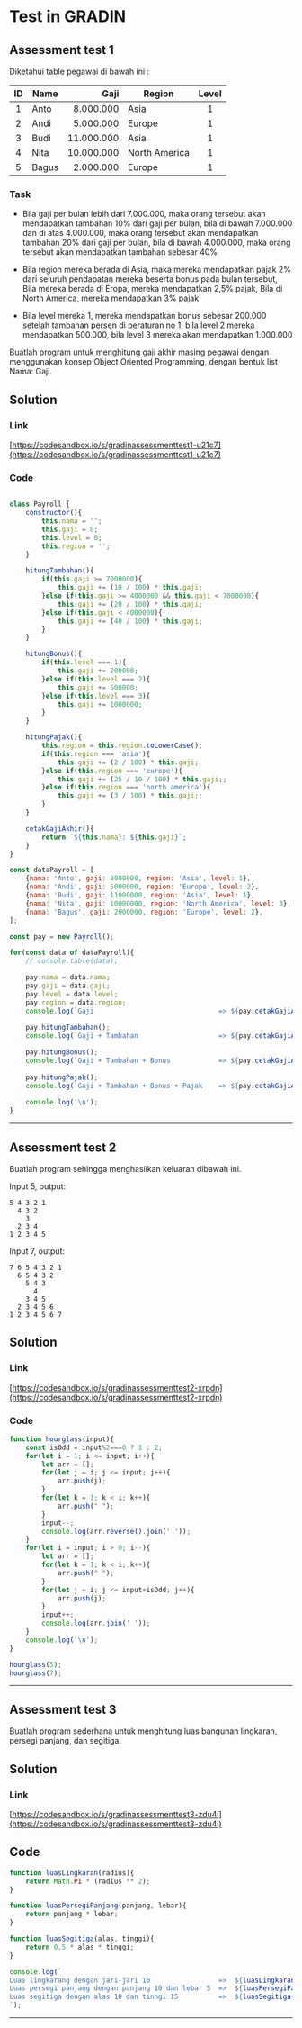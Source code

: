 # Test in GRADIN

## Assessment test 1
Diketahui table pegawai di bawah ini :

| ID | Name    | Gaji        | Region        | Level |
|:--:|---------|------------:|---------------|:-----:|
| 1  | Anto    | 8.000.000   | Asia          | 1     |
| 2  | Andi    | 5.000.000   | Europe        | 1     |
| 3  | Budi    | 11.000.000  | Asia          | 1     |
| 4  | Nita    | 10.000.000  | North America | 1     |
| 5  | Bagus   | 2.000.000   | Europe        | 1     |


### Task

* Bila gaji per bulan lebih dari 7.000.000, maka orang tersebut akan mendapatkan tambahan 10% dari gaji per bulan, bila di bawah 7.000.000 dan di atas 4.000.000, maka orang tersebut akan mendapatkan tambahan 20% dari gaji per bulan, bila di bawah 4.000.000, maka orang tersebut akan mendapatkan tambahan sebesar 40%

* Bila region mereka berada di Asia, maka mereka mendapatkan pajak 2% dari seluruh pendapatan mereka beserta bonus pada bulan tersebut, Bila mereka berada di Eropa, mereka mendapatkan 2,5% pajak, Bila di North America, mereka mendapatkan 3% pajak

* Bila level mereka 1, mereka mendapatkan bonus sebesar 200.000 setelah tambahan persen di peraturan no 1, bila level 2 mereka mendapatkan 500.000, bila level 3 mereka akan mendapatkan 1.000.000

Buatlah program untuk menghitung gaji akhir masing pegawai dengan menggunakan 
konsep Object Oriented Programming, dengan bentuk list Nama: Gaji.

## Solution

### Link

[https://codesandbox.io/s/gradinassessmenttest1-u21c7](https://codesandbox.io/s/gradinassessmenttest1-u21c7)


### Code

```javascript

class Payroll {
    constructor(){
        this.nama = '';
        this.gaji = 0;
        this.level = 0;
        this.region = '';
    }

    hitungTambahan(){
        if(this.gaji >= 7000000){
            this.gaji += (10 / 100) * this.gaji;
        }else if(this.gaji >= 4000000 && this.gaji < 7000000){
            this.gaji += (20 / 100) * this.gaji;
        }else if(this.gaji < 4000000){
            this.gaji += (40 / 100) * this.gaji;
        }
    }

    hitungBonus(){
        if(this.level === 1){
            this.gaji += 200000;
        }else if(this.level === 2){
            this.gaji += 500000;
        }else if(this.level === 3){
            this.gaji += 1000000;
        }
    }

    hitungPajak(){
        this.region = this.region.toLowerCase();
        if(this.region === 'asia'){
            this.gaji += (2 / 100) * this.gaji;
        }else if(this.region === 'europe'){
            this.gaji += (25 / 10 / 100) * this.gaji;;
        }else if(this.region === 'north america'){
            this.gaji += (3 / 100) * this.gaji;;
        }
    }

    cetakGajiAkhir(){
        return `${this.nama}: ${this.gaji}`;
    }
}

const dataPayroll = [
    {nama: 'Anto', gaji: 8000000, region: 'Asia', level: 1},
    {nama: 'Andi', gaji: 5000000, region: 'Europe', level: 2},
    {nama: 'Budi', gaji: 11000000, region: 'Asia', level: 1},
    {nama: 'Nita', gaji: 10000000, region: 'North America', level: 3},
    {nama: 'Bagus', gaji: 2000000, region: 'Europe', level: 2},
];

const pay = new Payroll();

for(const data of dataPayroll){
    // console.table(data);

    pay.nama = data.nama;
    pay.gaji = data.gaji;
    pay.level = data.level;
    pay.region = data.region;
    console.log(`Gaji                               => ${pay.cetakGajiAkhir()}`);
    
    pay.hitungTambahan();
    console.log(`Gaji + Tambahan                    => ${pay.cetakGajiAkhir()}`);

    pay.hitungBonus();
    console.log(`Gaji + Tambahan + Bonus            => ${pay.cetakGajiAkhir()}`);
    
    pay.hitungPajak();
    console.log(`Gaji + Tambahan + Bonus + Pajak    => ${pay.cetakGajiAkhir()}`);
    
    console.log('\n');
}

```


----


## Assessment test 2

Buatlah program sehingga menghasilkan keluaran dibawah ini.

Input 5, output:

```
5 4 3 2 1
  4 3 2 
    3
  2 3 4
1 2 3 4 5
```

Input 7, output:

```
7 6 5 4 3 2 1
  6 5 4 3 2 
    5 4 3
      4
    3 4 5
  2 3 4 5 6
1 2 3 4 5 6 7
```

## Solution

### Link

[https://codesandbox.io/s/gradinassessmenttest2-xrpdn](https://codesandbox.io/s/gradinassessmenttest2-xrpdn)

### Code

```javascript
function hourglass(input){
    const isOdd = input%2===0 ? 1 : 2;
    for(let i = 1; i <= input; i++){
        let arr = [];
        for(let j = i; j <= input; j++){
            arr.push(j);
        }
        for(let k = 1; k < i; k++){
            arr.push(" ");
        }
        input--;
        console.log(arr.reverse().join(' '));
    }
    for(let i = input; i > 0; i--){
        let arr = [];
        for(let k = 1; k < i; k++){
            arr.push(" ");
        }
        for(let j = i; j <= input+isOdd; j++){
            arr.push(j);
        }
        input++;
        console.log(arr.join(' '));
    }
    console.log('\n');
}

hourglass(5);
hourglass(7);
```

---

## Assessment test 3

Buatlah program sederhana untuk menghitung luas bangunan lingkaran, persegi panjang, dan segitiga.

## Solution

### Link

[https://codesandbox.io/s/gradinassessmenttest3-zdu4i](https://codesandbox.io/s/gradinassessmenttest3-zdu4i)

## Code 

```javascript
function luasLingkaran(radius){
    return Math.PI * (radius ** 2);
}

function luasPersegiPanjang(panjang, lebar){
    return panjang * lebar;
}

function luasSegitiga(alas, tinggi){
    return 0.5 * alas * tinggi;
}

console.log(`
Luas lingkarang dengan jari-jari 10                 =>  ${luasLingkaran(10)}
Luas persegi panjang dengan panjang 10 dan lebar 5  =>  ${luasPersegiPanjang(10,5)}
Luas segitiga dengan alas 10 dan tinngi 15          =>  ${luasSegitiga(10, 15)}
`);
```

---